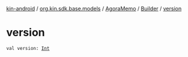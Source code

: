 [kin-android](../../../index.md) / [org.kin.sdk.base.models](../../index.md) / [AgoraMemo](../index.md) / [Builder](index.md) / [version](./version.md)

# version

`val version: `[`Int`](https://kotlinlang.org/api/latest/jvm/stdlib/kotlin/-int/index.html)